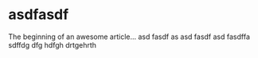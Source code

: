 # asdfasdf

The beginning of an awesome article...
asd fasdf as
asd fasdf asd fasdffa sdffdg dfg hdfgh drtgehrth